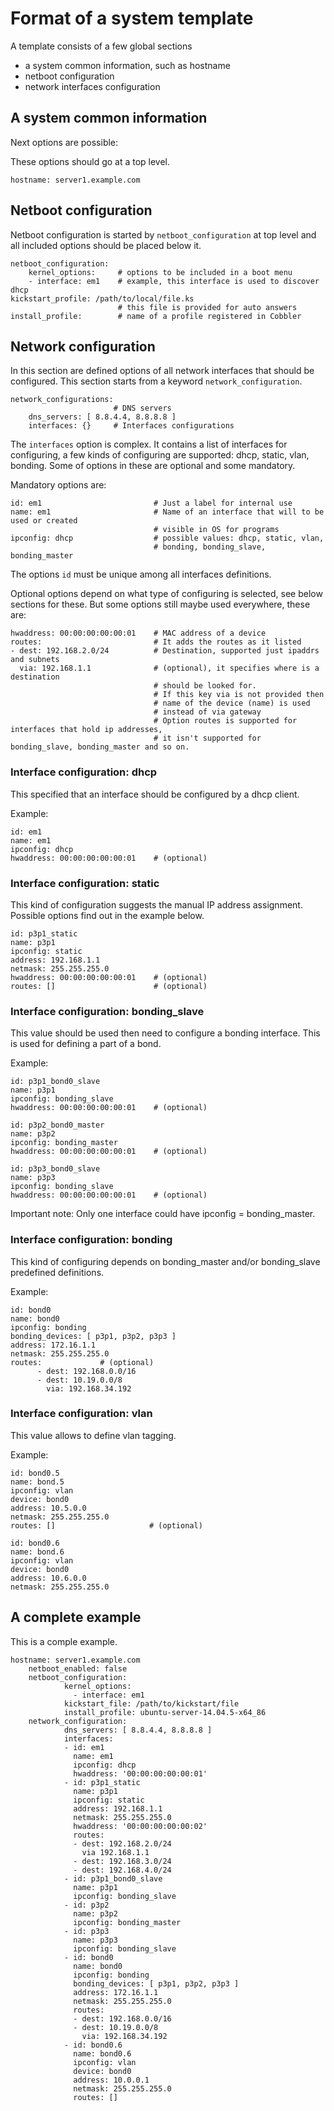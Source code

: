 # Format of a system template

A template consists of a few global sections

- a system common information, such as hostname
- netboot configuration
- network interfaces configuration


## A system common information

Next options are possible:

These options should go at a top level.

    hostname: server1.example.com


## Netboot configuration

Netboot configuration is started by `netboot_configuration` at top level and all included options should be placed below it.

    netboot_configuration:
        kernel_options:     # options to be included in a boot menu
        - interface: em1    # example, this interface is used to discover dhcp
    kickstart_profile: /path/to/local/file.ks
                            # this file is provided for auto answers
    install_profile:        # name of a profile registered in Cobbler
    

## Network configuration

In this section are defined options of all network interfaces that should be configured.
This section starts from a keyword `network_configuration`.

    network_configurations:
                           # DNS servers
        dns_servers: [ 8.8.4.4, 8.8.8.8 ]    
        interfaces: {}     # Interfaces configurations

The `interfaces` option is complex. It contains a list of interfaces for configuring, a few kinds of configuring are supported: dhcp, static, vlan, bonding. Some of options in these are optional and some mandatory.

Mandatory options are:
    
    id: em1                         # Just a label for internal use
    name: em1                       # Name of an interface that will to be used or created
                                    # visible in OS for programs
    ipconfig: dhcp                  # possible values: dhcp, static, vlan, 
                                    # bonding, bonding_slave, bonding_master

The options `id` must be unique among all interfaces definitions.

Optional options depend on what type of configuring is selected, see below sections for these. But some options still maybe used everywhere, these are:

    hwaddress: 00:00:00:00:00:01    # MAC address of a device
    routes:                         # It adds the routes as it listed
    - dest: 192.168.2.0/24          # Destination, supported just ipaddrs and subnets
      via: 192.168.1.1              # (optional), it specifies where is a destination
                                    # should be looked for.
                                    # If this key via is not provided then
                                    # name of the device (name) is used
                                    # instead of via gateway
                                    # Option routes is supported for interfaces that hold ip addresses,
                                    # it isn't supported for bonding_slave, bonding_master and so on.


### Interface configuration: dhcp

This specified that an interface should be configured by a dhcp client.

Example:

    id: em1
    name: em1
    ipconfig: dhcp
    hwaddress: 00:00:00:00:00:01    # (optional)


### Interface configuration: static
    
This kind of configuration suggests the manual IP address assignment. Possible options find out in the example below.

    id: p3p1_static
    name: p3p1
    ipconfig: static
    address: 192.168.1.1
    netmask: 255.255.255.0
    hwaddress: 00:00:00:00:00:01    # (optional)
    routes: []                      # (optional)


### Interface configuration: bonding_slave

This value should be used then need to configure a bonding interface. This is used for defining a part of a bond.

Example:

    id: p3p1_bond0_slave
    name: p3p1
    ipconfig: bonding_slave
    hwaddress: 00:00:00:00:00:01    # (optional)    

    id: p3p2_bond0_master
    name: p3p2
    ipconfig: bonding_master
    hwaddress: 00:00:00:00:00:01    # (optional)    

    id: p3p3_bond0_slave
    name: p3p3
    ipconfig: bonding_slave
    hwaddress: 00:00:00:00:00:01    # (optional)    

Important note: Only one interface could have ipconfig = bonding_master.


### Interface configuration: bonding

This kind of configuring depends on bonding_master and/or bonding_slave predefined definitions.

Example:

    id: bond0
    name: bond0
    ipconfig: bonding
    bonding_devices: [ p3p1, p3p2, p3p3 ]
    address: 172.16.1.1
    netmask: 255.255.255.0
    routes:             # (optional)
          - dest: 192.168.0.0/16
          - dest: 10.19.0.0/8
            via: 192.168.34.192

### Interface configuration: vlan

This value allows to define vlan tagging.

Example:
    
    id: bond0.5
    name: bond.5
    ipconfig: vlan
    device: bond0
    address: 10.5.0.0
    netmask: 255.255.255.0
    routes: []                     # (optional)
            
    id: bond0.6
    name: bond.6
    ipconfig: vlan
    device: bond0
    address: 10.6.0.0
    netmask: 255.255.255.0
    

## A complete example

This is a comple example.

    hostname: server1.example.com
        netboot_enabled: false
        netboot_configuration:
                kernel_options:
                  - interface: em1
                kickstart_file: /path/to/kickstart/file
                install_profile: ubuntu-server-14.04.5-x64_86
        network_configuration:
                dns_servers: [ 8.8.4.4, 8.8.8.8 ]
                interfaces:
                - id: em1
                  name: em1
                  ipconfig: dhcp
                  hwaddress: '00:00:00:00:00:01'
                - id: p3p1_static
                  name: p3p1
                  ipconfig: static
                  address: 192.168.1.1
                  netmask: 255.255.255.0
                  hwaddress: '00:00:00:00:00:02'
                  routes: 
                  - dest: 192.168.2.0/24 
                    via 192.168.1.1
                  - dest: 192.168.3.0/24
                  - dest: 192.168.4.0/24
                - id: p3p1_bond0_slave
                  name: p3p1
                  ipconfig: bonding_slave
                - id: p3p2
                  name: p3p2
                  ipconfig: bonding_master      
                - id: p3p3
                  name: p3p3
                  ipconfig: bonding_slave
                - id: bond0
                  name: bond0
                  ipconfig: bonding
                  bonding_devices: [ p3p1, p3p2, p3p3 ]
                  address: 172.16.1.1
                  netmask: 255.255.255.0
                  routes:
                  - dest: 192.168.0.0/16
                  - dest: 10.19.0.0/8
                    via: 192.168.34.192
                - id: bond0.6
                  name: bond0.6
                  ipconfig: vlan
                  device: bond0
                  address: 10.0.0.1
                  netmask: 255.255.255.0 
                  routes: []


